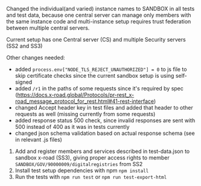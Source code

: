 Changed the individual(and varied) instance names to SANDBOX in all tests and test data, because one central server can 
manage only members with the same instance code and multi-instance setup requires trust federation between multiple 
central servers.

Current setup has one Central server (CS) and multiple Security servers (SS2 and SS3)

Other changes needed:
* added `process.env["NODE_TLS_REJECT_UNAUTHORIZED"] = 0` to js file to skip certificate checks since the current sandbox setup is using self-signed
* added `/r1` in the paths of some requests since it's required by spec (https://docs.x-road.global/Protocols/pr-rest_x-road_message_protocol_for_rest.html#41-rest-interface)
* changed Accept header key in test files and added that header to other requests as well (missing currently from some requests)
* added response status 500 check, since invalid responses are sent with 500 instead of 400 as it was in tests currently
* changed json schema validation based on actual response schema (see in relevant .js files)

1. Add and register members and services described in test-data.json to sandbox x-road (SS3), giving proper access rights to member `SANDBOX/GOV/90000009/digitalregistries` from SS2
2. Install test setup dependencies with npm `npm install`
3. Run the tests with `npm run test` or `npm run test-export-html` 
